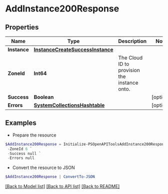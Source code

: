 # AddInstance200Response
## Properties

Name | Type | Description | Notes
------------ | ------------- | ------------- | -------------
**Instance** | [**InstanceCreateSuccessInstance**](InstanceCreateSuccessInstance.md) |  | 
**ZoneId** | **Int64** | The Cloud ID to provision the instance onto. | 
**Success** | **Boolean** |  | [optional] 
**Errors** | [**SystemCollectionsHashtable**](.md) |  | [optional] 

## Examples

- Prepare the resource
```powershell
$AddInstance200Response = Initialize-PSOpenAPIToolsAddInstance200Response  -Instance null `
 -ZoneId 6 `
 -Success null `
 -Errors null
```

- Convert the resource to JSON
```powershell
$AddInstance200Response | ConvertTo-JSON
```

[[Back to Model list]](../README.md#documentation-for-models) [[Back to API list]](../README.md#documentation-for-api-endpoints) [[Back to README]](../README.md)

